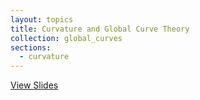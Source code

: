 ```yaml
---
layout: topics
title: Curvature and Global Curve Theory
collection: global_curves
sections:
  - curvature
---
```


<a href="{{ '/global_curves_slides' | relative_url }}" target="_blank">View Slides</a>
